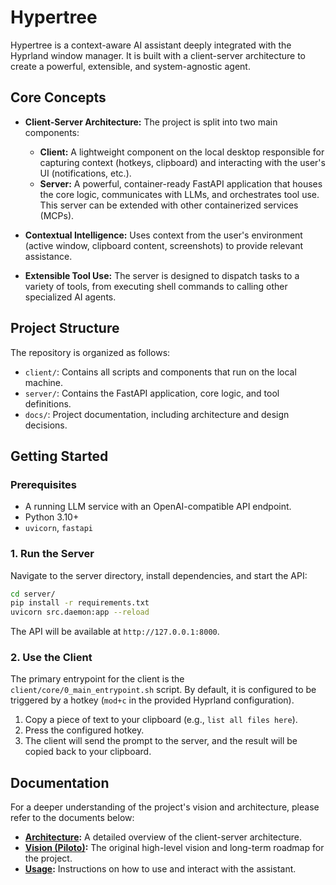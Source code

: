 # Hypertree

Hypertree is a context-aware AI assistant deeply integrated with the Hyprland window manager. It is built with a client-server architecture to create a powerful, extensible, and system-agnostic agent.

## Core Concepts

- **Client-Server Architecture:** The project is split into two main components:
  - **Client:** A lightweight component on the local desktop responsible for capturing context (hotkeys, clipboard) and interacting with the user's UI (notifications, etc.).
  - **Server:** A powerful, container-ready FastAPI application that houses the core logic, communicates with LLMs, and orchestrates tool use. This server can be extended with other containerized services (MCPs).

- **Contextual Intelligence:** Uses context from the user's environment (active window, clipboard content, screenshots) to provide relevant assistance.

- **Extensible Tool Use:** The server is designed to dispatch tasks to a variety of tools, from executing shell commands to calling other specialized AI agents.

## Project Structure

The repository is organized as follows:

- `client/`: Contains all scripts and components that run on the local machine.
- `server/`: Contains the FastAPI application, core logic, and tool definitions.
- `docs/`: Project documentation, including architecture and design decisions.

## Getting Started

### Prerequisites

- A running LLM service with an OpenAI-compatible API endpoint.
- Python 3.10+
- `uvicorn`, `fastapi`

### 1. Run the Server

Navigate to the server directory, install dependencies, and start the API:

```bash
cd server/
pip install -r requirements.txt
uvicorn src.daemon:app --reload
```

The API will be available at `http://127.0.0.1:8000`.

### 2. Use the Client

The primary entrypoint for the client is the `client/core/0_main_entrypoint.sh` script. By default, it is configured to be triggered by a hotkey (`mod+c` in the provided Hyprland configuration).

1. Copy a piece of text to your clipboard (e.g., `list all files here`).
2. Press the configured hotkey.
3. The client will send the prompt to the server, and the result will be copied back to your clipboard.

## Documentation

For a deeper understanding of the project's vision and architecture, please refer to the documents below:

- **[Architecture](docs/architecture.md):** A detailed overview of the client-server architecture.
- **[Vision (Piloto)](docs/piloto.md):** The original high-level vision and long-term roadmap for the project.
- **[Usage](docs/usage.md):** Instructions on how to use and interact with the assistant.